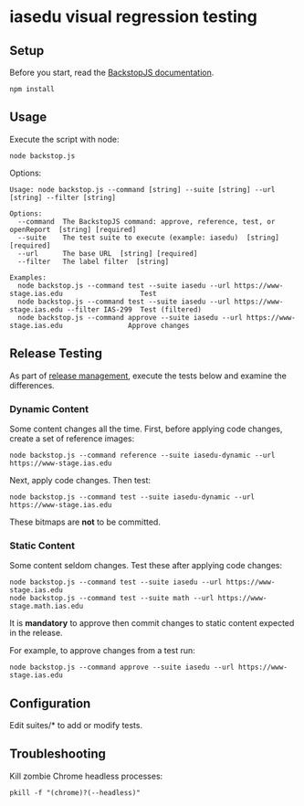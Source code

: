 # iasedu visual regression testing

## Setup

Before you start, read the [BackstopJS documentation](https://github.com/garris/BackstopJS).

    npm install

## Usage

Execute the script with node:

    node backstop.js
    
Options:

    Usage: node backstop.js --command [string] --suite [string] --url [string] --filter [string]
    
    Options:
      --command  The BackstopJS command: approve, reference, test, or openReport  [string] [required]
      --suite    The test suite to execute (example: iasedu)  [string] [required]
      --url      The base URL  [string] [required]
      --filter   The label filter  [string]
    
    Examples:
      node backstop.js --command test --suite iasedu --url https://www-stage.ias.edu                   Test
      node backstop.js --command test --suite iasedu --url https://www-stage.ias.edu --filter IAS-299  Test (filtered)
      node backstop.js --command approve --suite iasedu --url https://www-stage.ias.edu                Approve changes

## Release Testing

As part of [release management](../docs/developer.md#release-management),
execute the tests below and examine the differences.
    
### Dynamic Content

Some content changes all the time. First, before applying code changes, create
a set of reference images:

    node backstop.js --command reference --suite iasedu-dynamic --url https://www-stage.ias.edu
    
Next, apply code changes. Then test:

    node backstop.js --command test --suite iasedu-dynamic --url https://www-stage.ias.edu
    
These bitmaps are __not__ to be committed.

### Static Content

Some content seldom changes. Test these after applying code changes:

    node backstop.js --command test --suite iasedu --url https://www-stage.ias.edu
    node backstop.js --command test --suite math --url https://www-stage.math.ias.edu
    
It is __mandatory__ to approve then commit changes to static content expected
in the release.

For example, to approve changes from a test run:

    node backstop.js --command approve --suite iasedu --url https://www-stage.ias.edu

## Configuration

Edit suites/* to add or modify tests.

## Troubleshooting

Kill zombie Chrome headless processes:

    pkill -f "(chrome)?(--headless)"
